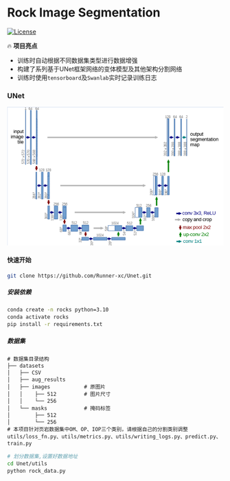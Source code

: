 # Rock Image Segmentation
[![License](https://img.shields.io/badge/License-Apache%202.0-blue.svg)](LICENSE)

🔥 **项目亮点**  
- 训练时自动根据不同数据集类型进行数据增强  
- 构建了系列基于UNet框架网络的变体模型及其他架构分割网络
- 训练时使用`tensorboard`及`Swanlab`实时记录训练日志

### UNet
<div align="center">

![alt text](images/UNet.png)

</div>

#### 快速开始
```bash
git clone https://github.com/Runner-xc/Unet.git
```
##### 安装依赖
```bash
conda create -n rocks python=3.10
conda activate rocks
pip install -r requirements.txt
```
##### 数据集
```text
# 数据集目录结构
├── datasets
│   ├── CSV
│   ├── aug_results
│   ├── images           # 原图片
│   │    ├── 512         # 图片尺寸
│   │    └── 256
│   └── masks            # 掩码标签
│        ├── 512 
│        └── 256
# 本项目针对页岩数据集中OM、OP、IOP三个类别，请根据自己的分割类别调整utils/loss_fn.py、utils/metrics.py、utils/writing_logs.py、predict.py、train.py
```

```bash
# 划分数据集,设置好数据地址
cd Unet/utils
python rock_data.py
```